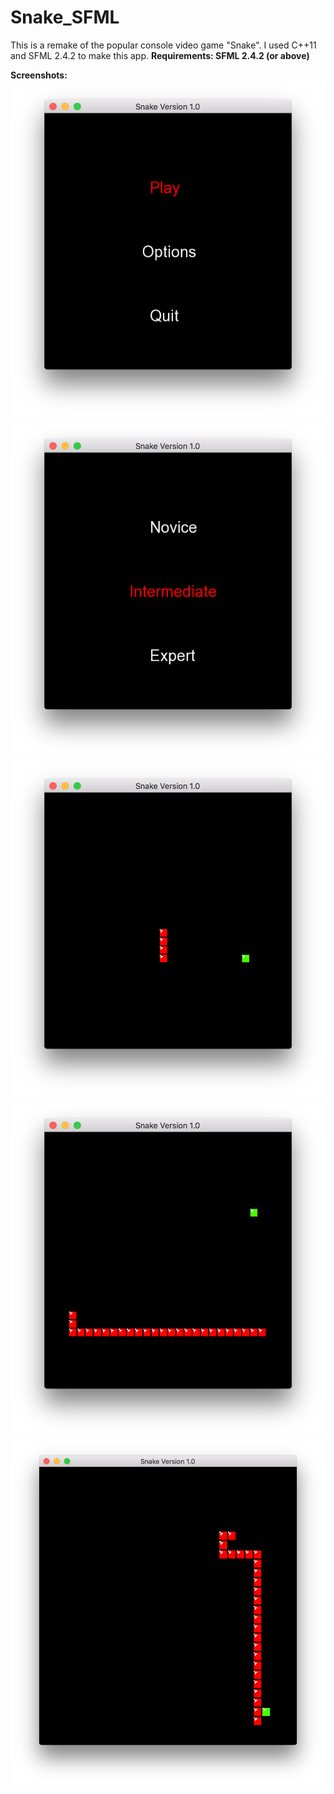 # Snake_SFML

This is a remake of the popular console video game "Snake". I used C++11 and SFML 2.4.2 to make this app.
**Requirements: SFML 2.4.2 (or above)**

**Screenshots:**
![Main Menu](/Screenshots/ss1.png?raw=true "Main Menu")
![Options Menu](/Screenshots/ss2.png?raw=true "Options Menu")
![Gameplay](/Screenshots/ss3.png?raw=true "Gameplay")
![Gameplay](/Screenshots/ss4.png?raw=true "Gameplay")
![Gameplay](/Screenshots/ss5.png?raw=true "Gameplay")
